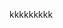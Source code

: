 kkkkkkkkk<grouped-questions source="labguidepage001WDX9YQLW" />
<question source="labguidepage001elLoTf4y" /><question source="labguidepage001elLoTf4y" />
<grouped-questions source="labguidepage001JjsKt4Sg" />
<grouped-questions source="labguidepage001WDX9YQLW" />

<validation step="5abe8e6b-e440-46a5-8632-26ca469b360d" />
<validation step="dc86b049-0281-400f-9839-150d3cb44427" />
<validation step="75a1eed3-2228-4302-928b-4bedd1d80a53" />
<validation step="91476993-9e41-4409-bb31-1bf7ce2a9b9c" />

